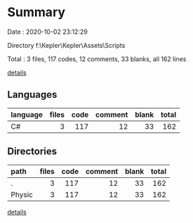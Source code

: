 # Summary

Date : 2020-10-02 23:12:29

Directory f:\Kepler\Kepler\Assets\Scripts

Total : 3 files,  117 codes, 12 comments, 33 blanks, all 162 lines

[details](details.md)

## Languages
| language | files | code | comment | blank | total |
| :--- | ---: | ---: | ---: | ---: | ---: |
| C# | 3 | 117 | 12 | 33 | 162 |

## Directories
| path | files | code | comment | blank | total |
| :--- | ---: | ---: | ---: | ---: | ---: |
| . | 3 | 117 | 12 | 33 | 162 |
| Physic | 3 | 117 | 12 | 33 | 162 |

[details](details.md)